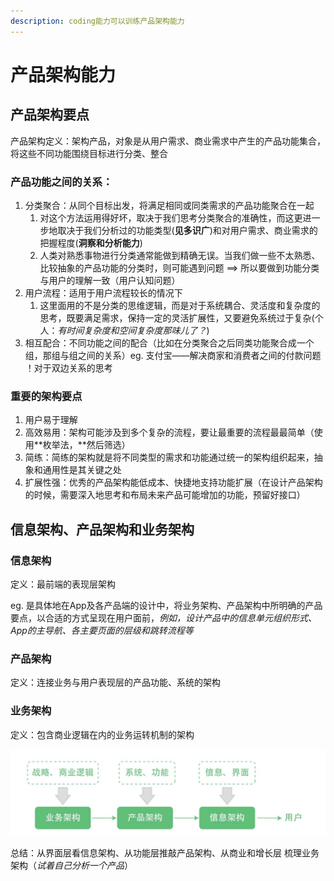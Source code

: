 ```yaml
---
description: coding能力可以训练产品架构能力
---
```


# 产品架构能力

## 产品架构要点

产品架构定义：架构产品，对象是从用户需求、商业需求中产生的产品功能集合，将这些不同功能围绕目标进行分类、整合

### 产品功能之间的关系：

1. 分类聚合：从同个目标出发，将满足相同或同类需求的产品功能聚合在一起
   1. 对这个方法运用得好坏，取决于我们思考分类聚合的准确性，而这更进一步地取决于我们分析过的功能类型\(**见多识广**\)和对用户需求、商业需求的把握程度\(**洞察和分析能力**\)
   2. 人类对熟悉事物进行分类通常能做到精确无误。当我们做一些不太熟悉、比较抽象的产品功能的分类时，则可能遇到问题 ==&gt; 所以要做到功能分类与用户的理解一致（用户认知问题）
2. 用户流程：适用于用户流程较长的情况下
   1. 这里面用的不是分类的思维逻辑，而是对于系统耦合、灵活度和复杂度的思考，既要满足需求，保持一定的灵活扩展性，又要避免系统过于复杂\(个人：_有时间复杂度和空间复杂度那味儿了？_\)
3. 相互配合：不同功能之间的配合（比如在分类聚合之后同类功能聚合成一个组，那组与组之间的关系）eg. 支付宝——解决商家和消费者之间的付款问题 ！对于双边关系的思考

### 重要的架构要点



1. 用户易于理解
2. 高效易用：架构可能涉及到多个复杂的流程，要让最重要的流程最最简单（使用**枚举法，**然后筛选）
3. 简练：简练的架构就是将不同类型的需求和功能通过统一的架构组织起来，抽象和通用性是其关键之处
4. 扩展性强：优秀的产品架构能低成本、快捷地支持功能扩展（在设计产品架构的时候，需要深入地思考和布局未来产品可能增加的功能，预留好接口）

## 信息架构、产品架构和业务架构

### 信息架构

定义：最前端的表现层架构

eg. 是具体地在App及各产品端的设计中，将业务架构、产品架构中所明确的产品要点，以合适的方式呈现在用户面前，_例如，设计产品中的信息单元组织形式、App的主导航、各主要页面的层级和跳转流程等_

### 产品架构

定义：连接业务与用户表现层的产品功能、系统的架构

### 业务架构

定义：包含商业逻辑在内的业务运转机制的架构

![&#x4FE1;&#x606F;&#x67B6;&#x6784;&#x3001;&#x4EA7;&#x54C1;&#x67B6;&#x6784;&#x4E0E;&#x4E1A;&#x52A1;&#x67B6;&#x6784;&#x7684;&#x5173;&#x7CFB;](../.gitbook/assets/image%20%282%29.png)

总结：从界面层看信息架构、从功能层推敲产品架构、从商业和增长层 梳理业务架构（_试着自己分析一个产品_）

